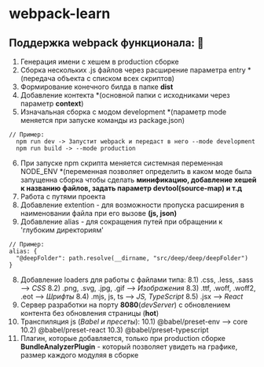 # webpack-learn #
## Поддержка webpack функционала: 🎁
1. Генерация имени с хешем в production сборке
2. Сборка нескольких .js файлов через расширение параметра entry *(передача объекта с списком всех скриптов)
3. Формирование конечного билда в папке **dist**
4. Добавление контекта *(основной папки с исходниками через параметр **context**)
5. Изначальная сборка с модом development *(параметр mode меняется при запуске команды из package.json)
```
// Пример:
  npm run dev -> Запустит webpack и передаст в него --mode development
  npm run build -> --mode production
```
6. При запуске npm скрипта меняется системная переменная NODE_ENV *(переменная позволяет определить в каком моде была запущенна сборка чтобы сделать **минификацию, добавление хешей к названию файлов, задать параметр devtool(source-map) и т.д**
1. Работа с путями проекта
 1. Добавление extention - для возможности пропуска расширения в наименовании файла при его вызове **(js, json)**
 1. Добавление alias - для сокращения путей при обращении к 'глубоким директориям'
```
// Пример:
alias: {
  "@deepFolder": path.resolve(__dirname, "src/deep/deep/deepFolder")
}
```
8) Добавление loaders для работы с файлами типа: 
8.1) .css, .less, .sass --> *CSS*
8.2) .png, .svg, .jpg, .gif --> *Изображения*
8.3) .ttf, .woff, .woff2, .eot --> *Шрифты*
8.4) .mjs, js, ts --> *JS, TypeScript*
8.5) .jsx --> *React*
9) Сервер разработки на порту **8080**(*devServer*) с обновлением контента без обновления страницы (**hot**)
10) Транспиляция js (*Babel и пресеты*):
10.1) @babel/preset-env --> core
10.2) @babel/preset-react
10.3) @babel/preset-typescript
11) Плагин, которые добавляется, только при production сборке **BundleAnalyzerPlugin** - который позволяет увидеть на графике, размер каждого модуляя в сборке
